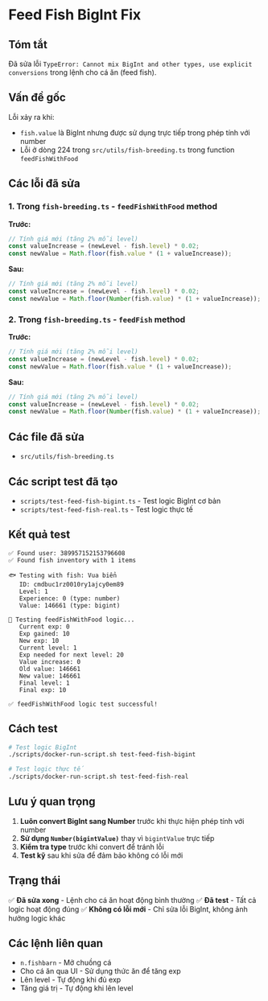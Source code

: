 # Feed Fish BigInt Fix

## Tóm tắt
Đã sửa lỗi `TypeError: Cannot mix BigInt and other types, use explicit conversions` trong lệnh cho cá ăn (feed fish).

## Vấn đề gốc
Lỗi xảy ra khi:
- `fish.value` là BigInt nhưng được sử dụng trực tiếp trong phép tính với number
- Lỗi ở dòng 224 trong `src/utils/fish-breeding.ts` trong function `feedFishWithFood`

## Các lỗi đã sửa

### 1. Trong `fish-breeding.ts` - `feedFishWithFood` method
**Trước:**
```typescript
// Tính giá mới (tăng 2% mỗi level)
const valueIncrease = (newLevel - fish.level) * 0.02;
const newValue = Math.floor(fish.value * (1 + valueIncrease));
```

**Sau:**
```typescript
// Tính giá mới (tăng 2% mỗi level)
const valueIncrease = (newLevel - fish.level) * 0.02;
const newValue = Math.floor(Number(fish.value) * (1 + valueIncrease));
```

### 2. Trong `fish-breeding.ts` - `feedFish` method
**Trước:**
```typescript
// Tính giá mới (tăng 2% mỗi level)
const valueIncrease = (newLevel - fish.level) * 0.02;
const newValue = Math.floor(fish.value * (1 + valueIncrease));
```

**Sau:**
```typescript
// Tính giá mới (tăng 2% mỗi level)
const valueIncrease = (newLevel - fish.level) * 0.02;
const newValue = Math.floor(Number(fish.value) * (1 + valueIncrease));
```

## Các file đã sửa
- `src/utils/fish-breeding.ts`

## Các script test đã tạo
- `scripts/test-feed-fish-bigint.ts` - Test logic BigInt cơ bản
- `scripts/test-feed-fish-real.ts` - Test logic thực tế

## Kết quả test
```
✅ Found user: 389957152153796608
✅ Found fish inventory with 1 items

🐟 Testing with fish: Vua biển
   ID: cmdbuc1rz0010ry1ajcy0em89
   Level: 1
   Experience: 0 (type: number)
   Value: 146661 (type: bigint)

📝 Testing feedFishWithFood logic...
   Current exp: 0
   Exp gained: 10
   New exp: 10
   Current level: 1
   Exp needed for next level: 20
   Value increase: 0
   Old value: 146661
   New value: 146661
   Final level: 1
   Final exp: 10

✅ feedFishWithFood logic test successful!
```

## Cách test
```bash
# Test logic BigInt
./scripts/docker-run-script.sh test-feed-fish-bigint

# Test logic thực tế
./scripts/docker-run-script.sh test-feed-fish-real
```

## Lưu ý quan trọng
1. **Luôn convert BigInt sang Number** trước khi thực hiện phép tính với number
2. **Sử dụng `Number(bigintValue)`** thay vì `bigintValue` trực tiếp
3. **Kiểm tra type** trước khi convert để tránh lỗi
4. **Test kỹ** sau khi sửa để đảm bảo không có lỗi mới

## Trạng thái
✅ **Đã sửa xong** - Lệnh cho cá ăn hoạt động bình thường
✅ **Đã test** - Tất cả logic hoạt động đúng
✅ **Không có lỗi mới** - Chỉ sửa lỗi BigInt, không ảnh hưởng logic khác

## Các lệnh liên quan
- `n.fishbarn` - Mở chuồng cá
- Cho cá ăn qua UI - Sử dụng thức ăn để tăng exp
- Lên level - Tự động khi đủ exp
- Tăng giá trị - Tự động khi lên level 